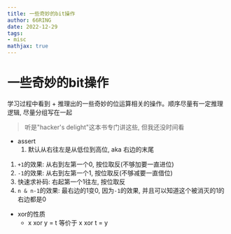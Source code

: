 ```yaml
---
title: 一些奇妙的bit操作
author: 66RING
date: 2022-12-29
tags: 
- misc
mathjax: true
---
```


# 一些奇妙的bit操作

学习过程中看到 + 推理出的一些奇妙的位运算相关的操作。顺序尽量有一定推理逻辑, 尽量分组写在一起

> 听是"hacker's delight"这本书专门讲这些, 但我还没时间看

- assert
    1. 默认从右往左是从低位到高位, aka 右边的末尾

1. `+1`的效果: 从右到左第一个0, 按位取反(不够加要一直进位)
2. `-1`的效果: 从右到左第一个1, 按位取反(不够减要一直借位)
3. 快速求补码: 右起第一个1往左, 按位取反
4. `n & n-1`的效果: 最右边的1变0, 因为`-1`的效果, 并且可以知道这个被消灭的1的右边都是0

- xor的性质
    * x xor y = t 等价于 x xor t = y
